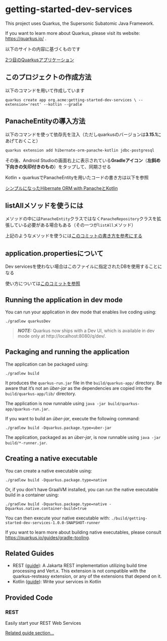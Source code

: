 # getting-started-dev-services

This project uses Quarkus, the Supersonic Subatomic Java Framework.

If you want to learn more about Quarkus, please visit its website: https://quarkus.io/ .

以下のサイトの内容に基づくものです

[2つ目のQuarkusアプリケーション](https://ja.quarkus.io/guides/getting-started-dev-services)

## このプロジェクトの作成方法

以下のコマンドを用いて作成しています

`quarkus create app org.acme:getting-started-dev-services \
    --extension='rest' --kotlin --gradle`

## PanacheEntityの導入方法

以下のコマンドを使って依存先を注入（ただしquarkusのバージョンは**3.15.1**にあげておくこと）

`quarkus extension add hibernate-orm-panache-kotlin jdbc-postgresql`

その後、Android Studioの画面右上に表示されている**Gradleアイコン**（**左斜め下向きの矢印付きのもの**）をタップして、同期させる

Kotlin + quarkusでPanacheEntityを用いたコードの書き方は以下を参照

[シンプルになったHibernate ORM with PanacheとKotlin](https://ja.quarkus.io/guides/hibernate-orm-panache-kotlin)

## listAllメソッドを使うには

メソッドの中には`PanacheEntity`クラスではなく`PanacheRepository`クラスを拡張している必要がある場合もある（その一つが`listAll`メソッド）

上記のようなメソッドを使うには[このコミットの書き方を参考にする](https://github.com/hide0621/getting-started-dev-services/commit/11d4419780d024dfac4a7badb672fc7251c6d951)

## application.propertiesについて

Dev servicesを使わない場合はこのファイルに指定されたDBを使用することになる

使い方については[このコミットを参照](https://github.com/hide0621/getting-started-dev-services/commit/fc6cae34c450b68a8753fb77cf03e2e38d81e5d1)

## Running the application in dev mode

You can run your application in dev mode that enables live coding using:
```shell script
./gradlew quarkusDev
```

> **_NOTE:_**  Quarkus now ships with a Dev UI, which is available in dev mode only at http://localhost:8080/q/dev/.

## Packaging and running the application

The application can be packaged using:
```shell script
./gradlew build
```
It produces the `quarkus-run.jar` file in the `build/quarkus-app/` directory.
Be aware that it’s not an _über-jar_ as the dependencies are copied into the `build/quarkus-app/lib/` directory.

The application is now runnable using `java -jar build/quarkus-app/quarkus-run.jar`.

If you want to build an _über-jar_, execute the following command:
```shell script
./gradlew build -Dquarkus.package.type=uber-jar
```

The application, packaged as an _über-jar_, is now runnable using `java -jar build/*-runner.jar`.

## Creating a native executable

You can create a native executable using: 
```shell script
./gradlew build -Dquarkus.package.type=native
```

Or, if you don't have GraalVM installed, you can run the native executable build in a container using: 
```shell script
./gradlew build -Dquarkus.package.type=native -Dquarkus.native.container-build=true
```

You can then execute your native executable with: `./build/getting-started-dev-services-1.0.0-SNAPSHOT-runner`

If you want to learn more about building native executables, please consult https://quarkus.io/guides/gradle-tooling.

## Related Guides

- REST ([guide](https://quarkus.io/guides/rest)): A Jakarta REST implementation utilizing build time processing and Vert.x. This extension is not compatible with the quarkus-resteasy extension, or any of the extensions that depend on it.
- Kotlin ([guide](https://quarkus.io/guides/kotlin)): Write your services in Kotlin

## Provided Code

### REST

Easily start your REST Web Services

[Related guide section...](https://quarkus.io/guides/getting-started-reactive#reactive-jax-rs-resources)
